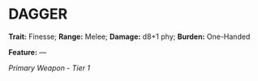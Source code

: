 ﻿---
tags:
  - Item
  - Weapon
name: 'DAGGER'
trait: 'Finesse'
range: 'Melee'
damage: 'd8+1 phy'
burden: 'One-Handed'
feat_name: 
feat_text: 
primary_or_secondary: 'Primary Weapon'
tier: 1
---

# DAGGER

**Trait:** Finesse; **Range:** Melee; **Damage:** d8+1 phy; **Burden:** One-Handed

**Feature:** —

*Primary Weapon - Tier 1*
